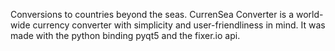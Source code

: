 Conversions to countries beyond the seas. 
CurrenSea Converter is a world-wide currency converter with simplicity and user-friendliness in mind. It was made with the python binding pyqt5 and the fixer.io api.
